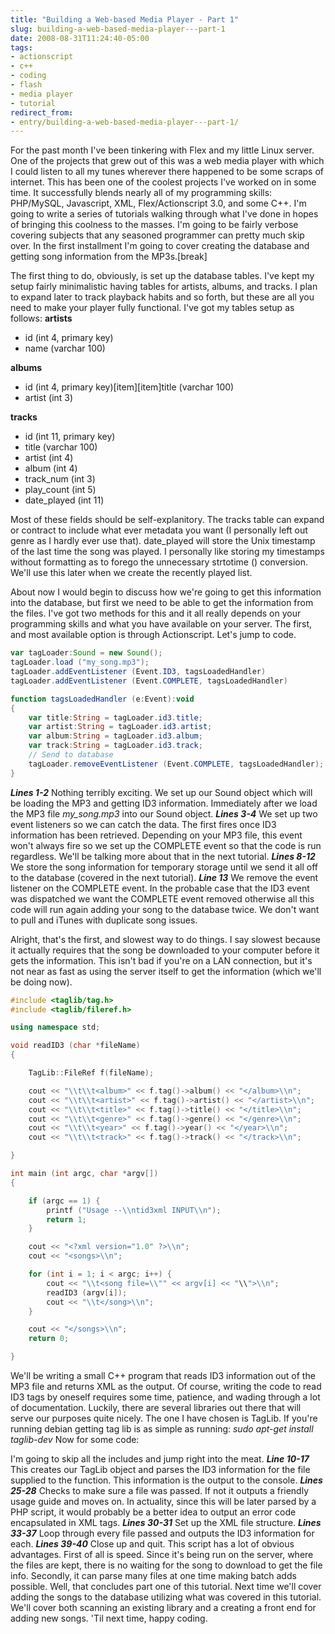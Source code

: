 ```yaml
---
title: "Building a Web-based Media Player - Part 1"
slug: building-a-web-based-media-player---part-1
date: 2008-08-31T11:24:40-05:00
tags:
- actionscript
- c++
- coding
- flash
- media player
- tutorial
redirect_from:
- entry/building-a-web-based-media-player---part-1/
---
```

For the past month I've been tinkering with Flex and my little Linux server. One of the projects that grew out of this was a web media player with which I could listen to all my tunes wherever there happened to be some scraps of internet. This has been one of the coolest projects I've worked on in some time. It successfully blends nearly all of my programming skills: PHP/MySQL, Javascript, XML, Flex/Actionscript 3.0, and some C++. I'm going to write a series of tutorials walking through what I've done in hopes of bringing this coolness to the masses. I'm going to be fairly verbose covering subjects that any seasoned programmer can pretty much skip over. In the first installment I'm going to cover creating the database and getting song information from the MP3s.[break]

The first thing to do, obviously, is set up the database tables. I've kept my setup fairly minimalistic having tables for artists, albums, and tracks. I plan to expand later to track playback habits and so forth, but these are all you need to make your player fully functional. I've got my tables setup as follows:
**artists**
- id (int 4, primary key)
- name (varchar 100)

**albums**
- id (int 4, primary key)[item][item]title (varchar 100)
- artist (int 3)

**tracks**
- id (int 11, primary key)
- title (varchar 100)
- artist (int 4)
- album (int 4)
- track_num (int 3)
- play_count (int 5)
- date_played (int 11)

Most of these fields should be self-explanitory. The tracks table can expand or contract to include what ever metadata you want (I personally left out genre as I hardly ever use that). date_played will store the Unix timestamp of the last time the song was played. I personally like storing my timestamps without formatting as to forego the unnecessary strtotime () conversion. We'll use this later when we create the recently played list.

About now I would begin to discuss how we're going to get this information into the database, but first we need to be able to get the information from the files. I've got two methods for this and it all really depends on your programming skills and what you have available on your server. The first, and most available option is through Actionscript. Let's jump to code.
```actionscript
var tagLoader:Sound = new Sound();
tagLoader.load ("my_song.mp3");
tagLoader.addEventListener (Event.ID3, tagsLoadedHandler)
tagLoader.addEventListener (Event.COMPLETE, tagsLoadedHandler)

function tagsLoadedHandler (e:Event):void
{
	var title:String = tagLoader.id3.title;
	var artist:String = tagLoader.id3.artist;
	var album:String = tagLoader.id3.album;
	var track:String = tagLoader.id3.track;
	// Send to database
	tagLoader.removeEventListener (Event.COMPLETE, tagsLoadedHandler);
}
```
**_Lines 1-2_**
Nothing terribly exciting. We set up our Sound object which will be loading the MP3 and getting ID3 information. Immediately after we load the MP3 file _my_song.mp3_ into our Sound object.
**_Lines 3-4_**
We set up two event listeners so we can catch the data. The first fires once ID3 information has been retrieved. Depending on your MP3 file, this event won't always fire so we set up the COMPLETE event so that the code is run regardless. We'll be talking more about that in the next tutorial.
**_Lines 8-12_**
We store the song information for temporary storage until we send it all off to the database (covered in the next tutorial).
**_Line 13_**
We remove the event listener on the COMPLETE event. In the probable case that the ID3 event was dispatched we want the COMPLETE event removed otherwise all this code will run again adding your song to the database twice. We don't want to pull and iTunes with duplicate song issues.

Alright, that's the first, and slowest way to do things. I say slowest because it actually requires that the song be downloaded to your computer before it gets the information. This isn't bad if you're on a LAN connection, but it's not near as fast as using the server itself to get the information (which we'll be doing now).
```c++
#include <taglib/tag.h>
#include <taglib/fileref.h>

using namespace std;

void readID3 (char *fileName)
{

	TagLib::FileRef f(fileName);

	cout << "\\t\\t<album>" << f.tag()->album() << "</album>\\n";
	cout << "\\t\\t<artist>" << f.tag()->artist() << "</artist>\\n";
	cout << "\\t\\t<title>" << f.tag()->title() << "</title>\\n";
	cout << "\\t\\t<genre>" << f.tag()->genre() << "</genre>\\n";
	cout << "\\t\\t<year>" << f.tag()->year() << "</year>\\n";
	cout << "\\t\\t<track>" << f.tag()->track() << "</track>\\n";

}

int main (int argc, char *argv[])
{

	if (argc == 1) {
		printf ("Usage --\\ntid3xml INPUT\\n");
		return 1;
	}

	cout << "<?xml version="1.0" ?>\\n";
	cout << "<songs>\\n";

	for (int i = 1; i < argc; i++) {
		cout << "\\t<song file=\\"" << argv[i] << "\\">\\n";
		readID3 (argv[i]);
		cout << "\\t</song>\\n";
	}

	cout << "</songs>\\n";
	return 0;

}
```
We'll be writing a small C++ program that reads ID3 information out of the MP3 file and returns XML as the output. Of course, writing the code to read ID3 tags by oneself requires some time, patience, and wading through a lot of documentation. Luckily, there are several libraries out there that will serve our purposes quite nicely. The one I have chosen is TagLib. If you're running debian getting tag lib is as simple as running:
_sudo apt-get install taglib-dev_
Now for some code:

I'm going to skip all the includes and jump right into the meat.
**_Line 10-17_**
This creates our TagLib object and parses the ID3 information for the file supplied to the function. This information is the output to the console.
**_Lines 25-28_**
Checks to make sure a file was passed. If not it outputs a friendly usage guide and moves on. In actuality, since this will be later parsed by a PHP script, it would probably be a better idea to output an error code encapsulated in XML tags.
**_Lines 30-31_**
Set up the XML file structure.
**_Lines 33-37_**
Loop through every file passed and outputs the ID3 information for each.
**_Lines 39-40_**
Close up and quit.
This script has a lot of obvious advantages. First of all is speed. Since it's being run on the server, where the files are kept, there is no waiting for the song to download to get the file info. Secondly, it can parse many files at one time making batch adds possible.
Well, that concludes part one of this tutorial. Next time we'll cover adding the songs to the database utilizing what was covered in this tutorial. We'll cover both scanning an existing library and a creating a front end for adding new songs. 'Til next time, happy coding.
